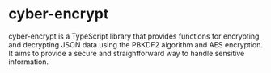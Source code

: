 # cyber-encrypt
 cyber-encrypt is a TypeScript library that provides functions for encrypting and decrypting JSON data using the PBKDF2 algorithm and AES encryption. It aims to provide a secure and straightforward way to handle sensitive information.
